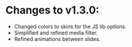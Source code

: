 # Changes to v1.3.0:

- Changed colors to skins for the JS lib options.
- Simplified and refined media filter.
- Refined animations between slides.

